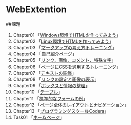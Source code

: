 # WebExtention


##課題
1. Chapter01 「[Windows環境でHTMLを作ってみよう](chapter01/ch01-firsthtml-win.html)」
2. Chapter02 「[Linux環境でHTMLを作ってみよう](chapter02/ch02-firsthtml-linux.html)」
3. Chapter03 「[マークアップの考え方トレーニング](chapter03/ch03-markuptag1.html)」
4. Chapter04 「[自己紹介ページ](chapter04/ch04-markuptag1.html)」
5. Chapter05 「[リンク、画像、コメント、特殊文字](chapter05/ch05-markuptag2.html)」
6. Chapter06 「[ページにCSSを適用するトレーニング](chapter06/index.html)」
7. Chapter07 「[テキストの装飾](chapter07/ch07-fontsytle.html)」
8. Chapter08 「[リンクの設定と画像の表示](chapter08/ch08-linkimg.html)」
9. Chapter09 「[ボックスと情報の整理](chapter09/ch09-boxcss.html)」
10. Chapter10 「[テーブル](chapter10/ch10-table.html)」 
11. Chapter11 「[標準的なフォームの例](chapter11/ch11-form.html)」
12. Chapter12 「[ページ全体のレイアウトとナビゲーション](chapter12/index.html)」
13. Chapter13 「[プログラミングスクールCodera](chapter13/index.html)」
14. Task01 「[ホームページ](Task01/index.html)」
